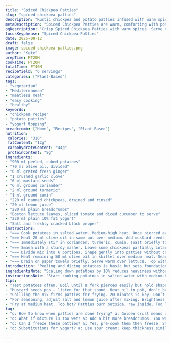 ```yaml
---
title: "Spiced Chickpea Patties"
slug: "spiced-chickpea-patties"
description: "Rustic chickpea and potato patties infused with warm spices and fresh ginger. The potatoes provide body and a creamy base; chickpeas add texture and protein. Toasted mustard seeds release a nutty pop in hot oil. Finished with tangy lemon juice and a crisp yogurt-cucumber topping for contrast. Simple, vegetarian, nut- and egg-free."
metaDescription: "Spiced Chickpea Patties are warm, comforting with potatoes and chickpeas. Crisp lettuce and tangy yogurt add contrast to each bite."
ogDescription: "Crisp Spiced Chickpea Patties with warm spices. Serve on lettuce with cool yogurt for contrast; a Mediterranean delight to savor."
focusKeyphrase: "Spiced Chickpea Patties"
date: 2025-08-12
draft: false
image: spiced-chickpea-patties.png
author: "Kate"
prepTime: PT20M
cookTime: PT20M
totalTime: PT40M
recipeYield: "6 servings"
categories: ["Plant-Based"]
tags:
- "vegetarian"
- "Mediterranean"
- "meatless meal"
- "easy cooking"
- "healthy"
keywords:
- "chickpea recipe"
- "potato patties"
- "yogurt topping"
breadcrumb: ["Home", "Recipes", "Plant-Based"]
nutrition: 
 calories: "310"
 fatContent: "12g"
 carbohydrateContent: "44g"
 proteinContent: "9g"
ingredients:
- "900 ml peeled, cubed potatoes"
- "70 ml olive oil, divided"
- "6 ml grated fresh ginger"
- "1 crushed garlic clove"
- "6 ml mustard seeds"
- "6 ml ground coriander"
- "2 ml ground turmeric"
- "1 ml ground cumin"
- "220 ml canned chickpeas, drained and rinsed"
- "20 ml lemon juice"
- "280 ml plain breadcrumbs"
- "Boston lettuce leaves, sliced tomato and diced cucumber to serve"
- "220 ml plain 10% fat yogurt"
- "Salt and freshly cracked black pepper"
instructions:
- "=== Cook potatoes in salted water. Medium-high heat. Once pierced easily, drain well. Return pot off the heat."
- "=== Heat 20 ml olive oil in same pot over medium. Add mustard seeds; listen for subtle popping to stop before adding garlic and ginger. Stir until fragrant, about 30 seconds."
- "=== Immediately stir in coriander, turmeric, cumin. Toast briefly to activate oils but don't burn; about 10 seconds. Return potatoes and chickpeas to pot. Add lemon juice, salt and pepper."
- "=== Smash with a sturdy masher. Leave some chickpeas partially intact for texture. Adjust seasoning — brightness and saltiness should pop here. Let cool 20 minutes in fridge to firm the mixture."
- "=== Divide mix into 6 portions. Shape gently into patties without compressing too much. Coat evenly in breadcrumbs."
- "=== Heat remaining 50 ml olive oil in skillet over medium heat. Sear patties 4-5 minutes per side until golden crust forms; adjust heat to avoid burning. Internal texture should be moist, holding shape firmly."
- "=== Drain on paper towels briefly. Serve warm over lettuce. Top with tomato, cucumber, and a dollop of yogurt. Freshness cuts richness and adds cooling contrast."
introduction: "Peeling and dicing potatoes is basic but sets foundation. Overboiled tubers turn gluey; don’t rush. Mustard seeds crackle in oil — key signal to add garlic ginger before burning either. Toasting dry spices wakes fragrance but be quick — they scorch in seconds. Chickpeas give bite but don’t mash all smooth; leaving pieces adds tooth. Lemon juice brightens and balances earthiness. Chilling firms mixture to hold shape. Bread crumbs form crust — no shortcuts. Oil hot but not smoking to sear properly; too cool and patties absorb oil, soggy. Serve on crisp lettuce with cool veggie crunch and yogurt tang to balance weighty comfort."
ingredientsNote: "Scaling down potatoes by 10% reduces heaviness without losing bulk. Extra olive oil for spicing and frying; split doses matter to control flavor development and texture. Switched garlic for a clove rather than minced for less intensity, releasing subtle notes. Tweaked turmeric quantity for slight earthier color. Lemon juice bumped slightly to counterbalance subdued spices. Breadcrumbs swapped for plain to adjust texture; avoid seasoned breadcrumbs as spices are already layered. Boston lettuce tags freshness but romaine or kale could substitute — adds crunch to counter soft patties. Yogurt 10% fat hits balance of creaminess and tang; sub Greek yogurt with equal thickness if unavailable."
instructionsNote: "Start cooking potatoes in salted water with medium-high heat. Testing tenderness by poking with fork—pierces with little resistance, no fall apart. Drain promptly to avoid waterlogging. When frying mustard seeds—listen for that distinct pop stopping. Otherwise garlic will burn, bittering mix. Toast the ground coriander, turmeric, cumin quickly—too long and bitterness rises, too little and flavor stays muted. Mashing should be firm yet leave bits for texture; overly fine results in glue. Chilling is not just resting; it sets the starch and firms patties to flick oil without breaking. Coating with breadcrumbs absorbs moisture for crisp crust but avoid thick heavy layers that mask flavor. Frying on moderate heat forms solid golden crust; if oil smokes, reduce heat or splash crumbs will toast unevenly. Serve immediately—lettuce wilts fast under hot patties. Yogurt topping adds balancing creaminess and brightness—skip if you want less moisture."
tips:
- "Test potatoes often. Boil until a fork pierces easily but hold shape. Too soft? It'll be glue. Drain promptly to avoid sogginess. Let them cool before mashing; easy to overmix so leave texture."
- "Mustard seeds pop – listen for that sound. Heat oil in pot, don’t burn garlic or ginger; quick stir-fry, add spices. Toast them briefly; just a few seconds or flavor will scorch, bitter."
- "Chilling the mix firms patties for frying. 20 minutes is key. Don’t skip this step or they fall apart in hot oil. Breadcrumbs help form crust; avoid too thick a layer. Want crunch? Thin coats work."
- "For seasoning, adjust salt and lemon juice after mixing. Brightness refreshes earthy flavors. Substituting for other spices? Try smoked paprika, or swap chickpeas for beans. Keep textures in mind as you work."
- "Fry at medium heat. Too hot? Patties burn outside, raw inside. Too low, they absorb oil. A golden crust means success. Always drain briefly on paper towels. Lettuce wilts fast; serve right away."
faq:
- "q: How to know when patties are done frying? a: Golden crust means done. Texture should feel firm yet moist. Check on both sides, don't rush it. Turn carefully."
- "q: What if mixture is too wet? a: Add a bit more breadcrumbs. You want hold without mush. Chilling helps. Cold right before frying also works. Mix later too."
- "q: Can I freeze these patties? a: Yes, pre-cook them then freeze. Strengthen hold before freezing; layer parchment paper if stacking. Reheat in skillet for crispiness."
- "q: Substitutions for yogurt? a: Use sour cream; keep thickness similar. Or try tahini. Prefer dairy-free? Coconut yogurt can work but alters flavor — keep that in mind."

---
```

